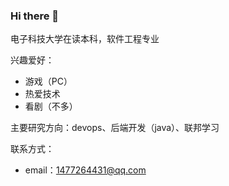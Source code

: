 ### Hi there 👋

<!--
**14772/14772** is a ✨ _special_ ✨ repository because its `README.md` (this file) appears on your GitHub profile.

Here are some ideas to get you started:

- 🔭 I’m currently working on ...
- 🌱 I’m currently learning ...
- 👯 I’m looking to collaborate on ...
- 🤔 I’m looking for help with ...
- 💬 Ask me about ...
- 📫 How to reach me: ...
- 😄 Pronouns: ...
- ⚡ Fun fact: ...
-->
电子科技大学在读本科，软件工程专业

兴趣爱好：

- 游戏（PC）
- 热爱技术
- 看剧（不多）

主要研究方向：devops、后端开发（java）、联邦学习

联系方式：

- email：[1477264431@qq.com](mailto:1477264431@qq.com)
